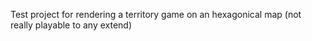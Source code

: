 Test project for rendering a territory game on an hexagonical map (not really playable to any extend)
